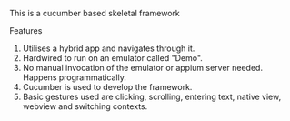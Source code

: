 This is a cucumber based skeletal framework 

Features
1.	Utilises a hybrid app and navigates through it.
2.	Hardwired to run on an emulator called "Demo".
3.	No manual invocation of the emulator or appium server needed. Happens programmatically.
4.	Cucumber is used to develop the framework.
5.	Basic gestures used are clicking, scrolling, entering text, native view, webview and switching contexts.

